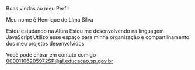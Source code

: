 Boas vindas ao meu Perfil

Meu nome é Henrique de LIma Silva

Estou estudando na Alura
Estou me desenvolvendo na linguagem JavaScript
Utilizo esse espaço para minha organização e compartilhamento dos meu projetos desenvolvidos

Você pode entrar em contato comigo 
00001106205972SP@al.educacao.sp.gov.br
